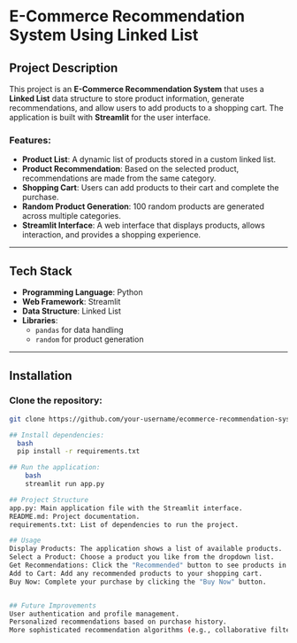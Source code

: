 # E-Commerce Recommendation System Using Linked List

## Project Description

This project is an **E-Commerce Recommendation System** that uses a **Linked List** data structure to store product information, generate recommendations, and allow users to add products to a shopping cart. The application is built with **Streamlit** for the user interface.

### Features:
- **Product List**: A dynamic list of products stored in a custom linked list.
- **Product Recommendation**: Based on the selected product, recommendations are made from the same category.
- **Shopping Cart**: Users can add products to their cart and complete the purchase.
- **Random Product Generation**: 100 random products are generated across multiple categories.
- **Streamlit Interface**: A web interface that displays products, allows interaction, and provides a shopping experience.

---

## Tech Stack

- **Programming Language**: Python
- **Web Framework**: Streamlit
- **Data Structure**: Linked List
- **Libraries**: 
  - `pandas` for data handling
  - `random` for product generation

---

## Installation

### Clone the repository:
```bash
git clone https://github.com/your-username/ecommerce-recommendation-system.git

## Install dependencies:
  bash
  pip install -r requirements.txt

## Run the application:
    bash
    streamlit run app.py

## Project Structure
app.py: Main application file with the Streamlit interface.
README.md: Project documentation.
requirements.txt: List of dependencies to run the project.

## Usage
Display Products: The application shows a list of available products.
Select a Product: Choose a product you like from the dropdown list.
Get Recommendations: Click the "Recommended" button to see products in the same category.
Add to Cart: Add any recommended products to your shopping cart.
Buy Now: Complete your purchase by clicking the "Buy Now" button.


## Future Improvements
User authentication and profile management.
Personalized recommendations based on purchase history.
More sophisticated recommendation algorithms (e.g., collaborative filtering).
